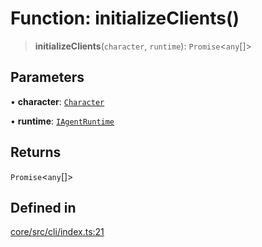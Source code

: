# Function: initializeClients()

> **initializeClients**(`character`, `runtime`): `Promise`\<`any`[]\>

## Parameters

• **character**: [`Character`](../type-aliases/Character.md)

• **runtime**: [`IAgentRuntime`](../interfaces/IAgentRuntime.md)

## Returns

`Promise`\<`any`[]\>

## Defined in

[core/src/cli/index.ts:21](https://github.com/ai16z/eliza/blob/c96957e5a5d17e343b499dd4d46ce403856ac5bc/core/src/cli/index.ts#L21)
